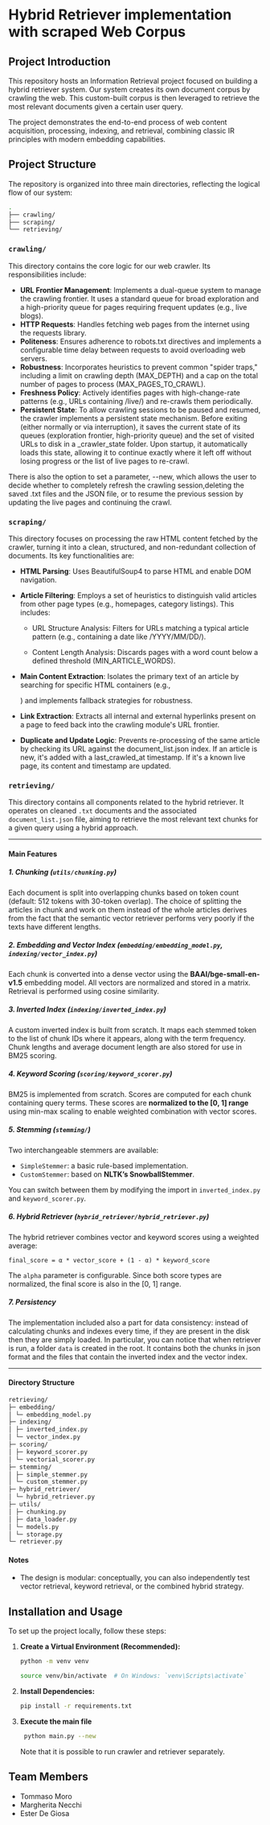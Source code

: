 # Hybrid Retriever implementation with scraped Web Corpus

## Project Introduction

This repository hosts an Information Retrieval project focused on building a hybrid retriever system.
Our system creates its own document corpus by crawling the web. This custom-built corpus is then leveraged to
retrieve the most relevant documents given a certain user query.

The project demonstrates the end-to-end process of web content acquisition, processing, indexing, and retrieval, combining classic IR principles with modern embedding capabilities.

## Project Structure

The repository is organized into three main directories, reflecting the logical flow of our system:

```bash
.
├── crawling/
├── scraping/
└── retrieving/
```

### `crawling/`

This directory contains the core logic for our web crawler. Its responsibilities include:

- **URL Frontier Management**: Implements a dual-queue system to manage the crawling frontier. It uses a standard queue for broad exploration and a high-priority queue for pages requiring frequent updates (e.g., live blogs).
- **HTTP Requests**: Handles fetching web pages from the internet using the requests library.
- **Politeness**: Ensures adherence to robots.txt directives and implements a configurable time delay between requests to avoid overloading web servers.
- **Robustness**: Incorporates heuristics to prevent common "spider traps," including a limit on crawling depth (MAX_DEPTH) and a cap on the total number of pages to process (MAX_PAGES_TO_CRAWL).
- **Freshness Policy**: Actively identifies pages with high-change-rate patterns (e.g., URLs containing /live/) and re-crawls them periodically.
- **Persistent State**: To allow crawling sessions to be paused and resumed, the crawler implements a persistent state mechanism. Before exiting (either normally or via interruption), it saves the current state of its queues (exploration frontier, high-priority queue) and the set of visited URLs to disk in a \_crawler_state folder. Upon startup, it automatically loads this state, allowing it to continue exactly where it left off without losing progress or the list of live pages to re-crawl.

There is also the option to set a parameter, --new, which allows the user to decide whether to completely refresh the crawling session,deleting the saved .txt files and the JSON file, or to resume the previous session by updating the live pages and continuing the crawl.

### `scraping/`

This directory focuses on processing the raw HTML content fetched by the crawler, turning it into a clean, structured, and non-redundant collection of documents. Its key functionalities are:

- **HTML Parsing**: Uses BeautifulSoup4 to parse HTML and enable DOM navigation.
- **Article Filtering**: Employs a set of heuristics to distinguish valid articles from other page types (e.g., homepages, category listings). This includes:

  - URL Structure Analysis: Filters for URLs matching a typical article pattern (e.g., containing a date like /YYYY/MM/DD/).

  - Content Length Analysis: Discards pages with a word count below a defined threshold (MIN_ARTICLE_WORDS).

- **Main Content Extraction**: Isolates the primary text of an article by searching for specific HTML containers (e.g., <div class="entry-content">) and implements fallback strategies for robustness.

- **Link Extraction**: Extracts all internal and external hyperlinks present on a page to feed back into the crawling module's URL frontier.

- **Duplicate and Update Logic**: Prevents re-processing of the same article by checking its URL against the document_list.json index. If an article is new, it's added with a last_crawled_at timestamp. If it's a known live page, its content and timestamp are updated.

### `retrieving/`

This directory contains all components related to the hybrid retriever. It operates on cleaned `.txt` documents and the associated `document_list.json` file, aiming to retrieve the most relevant text chunks for a given query using a hybrid approach.

---

#### Main Features

##### 1. Chunking (`utils/chunking.py`)

Each document is split into overlapping chunks based on token count (default: 512 tokens with 30-token overlap).
The choice of splitting the articles in chunk and work on them instead of the whole articles derives from the fact that the semantic vector
retriever performs very poorly if the texts have different lengths.

##### 2. Embedding and Vector Index (`embedding/embedding_model.py`, `indexing/vector_index.py`)

Each chunk is converted into a dense vector using the **BAAI/bge-small-en-v1.5** embedding model. All vectors are normalized and stored in a matrix. Retrieval is performed using cosine similarity.

##### 3. Inverted Index (`indexing/inverted_index.py`)

A custom inverted index is built from scratch. It maps each stemmed token to the list of chunk IDs where it appears, along with the term frequency. Chunk lengths and average document length are also stored for use in BM25 scoring.

##### 4. Keyword Scoring (`scoring/keyword_scorer.py`)

BM25 is implemented from scratch. Scores are computed for each chunk containing query terms. These scores are **normalized to the [0, 1] range** using min-max scaling to enable weighted combination with vector scores.

##### 5. Stemming (`stemming/`)

Two interchangeable stemmers are available:

- `SimpleStemmer`: a basic rule-based implementation.
- `CustomStemmer`: based on **NLTK’s SnowballStemmer**.

You can switch between them by modifying the import in `inverted_index.py` and `keyword_scorer.py`.

##### 6. Hybrid Retriever (`hybrid_retriever/hybrid_retriever.py`)

The hybrid retriever combines vector and keyword scores using a weighted average:

`final_score = α * vector_score + (1 - α) * keyword_score`

The `alpha` parameter is configurable. Since both score types are normalized, the final score is also in the [0, 1] range.

##### 7. Persistency

The implementation included also a part for data consistency: instead of calculating chunks and indexes every time, if they are present in the disk then they are simply loaded.
In particular, you can notice that when retriever is run, a folder `data` is created in the root. It contains both the chunks in json format and
the files that contain the inverted index and the vector index.

---

#### Directory Structure

```bash
retrieving/
├─ embedding/
│ └─ embedding_model.py
├─ indexing/
│ ├─ inverted_index.py
│ └─ vector_index.py
├─ scoring/
│ ├─ keyword_scorer.py
│ └─ vectorial_scorer.py
├─ stemming/
│ ├─ simple_stemmer.py
│ └─ custom_stemmer.py
├─ hybrid_retriever/
│ └─ hybrid_retriever.py
├─ utils/
│ ├─ chunking.py
│ ├─ data_loader.py
│ └─ models.py
│ └─ storage.py
└─ retriever.py
```

#### Notes

- The design is modular: conceptually, you can also independently test vector retrieval, keyword retrieval, or the combined hybrid strategy.

## Installation and Usage

To set up the project locally, follow these steps:

1.  **Create a Virtual Environment (Recommended):**
    ```bash
    python -m venv venv
    ```
    ```bash
    source venv/bin/activate  # On Windows: `venv\Scripts\activate`
    ```
2.  **Install Dependencies:**
    ```bash
    pip install -r requirements.txt
    ```
3.  **Execute the main file**
    ```bash
     python main.py --new
    ```
    Note that it is possible to run crawler and retriever separately.

## Team Members

- Tommaso Moro
- Margherita Necchi
- Ester De Giosa
